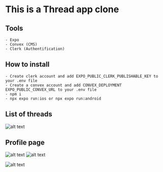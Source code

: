 # This is a Thread app clone

## Tools

```
- Expo
- Convex (CMS)
- Clerk (Authentification)
```

## How to install

```
- Create clerk account and add EXPO_PUBLIC_CLERK_PUBLISHABLE_KEY to your .env file
- Create a convex account and add CONVEX_DEPLOYMENT
EXPO_PUBLIC_CONVEX_URL to your .env file
- npm i
- npx expo run:ios or npx expo run:android
```

## List of threads

![alt text](image.png)

## Profile page

![alt text](image-1.png)
![alt text](image-2.png)

![alt text](image-3.png)
